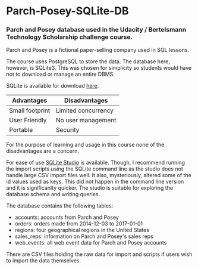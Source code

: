 # Parch-Posey-SQLite-DB

### Parch and Posey database used in the Udacity / Bertelsmann Technology Scholarship challenge course.

Parch and Posey is a fictional paper-selling company used in SQL lessons.

The course uses PostgreSQL to store the data. The database here, however, is SQLite3. This was chosen for simplicity so students would have not to download or manage an entire DBMS.

SQLite is available for download [here](https://www.sqlite.org/index.html).

Advantages | Disadvantages
---------- | -------------
Small footprint | Limited concurrency
User Friendly | No user management
Portable | Security

For the purpose of learning and usage in this course none of the disadvantages are a concern.

For ease of use [SQLite Studio](https://sqlitestudio.pl/index.rvt) is available. Though, I recommend running the import scripts using the SQLite command line as the studio does not handle large CSV import files well. It also, mysteriously, altered some of the id values used as keys. This did not happen in the command line version and it is significanlty quicker. The studio is suitable for exploring the database schema and writing queries.

The database contains the following tables:
* accounts: accounts from Parch and Posey
* orders: orders made from 2014-12-03 to 2017-01-01
* regions: four geographical regions in the United States
* sales_reps: information on Parch and Posey's sales reps
* web_events: all web event data for Parch and Posey accounts

There are CSV files holding the raw data for import and scripts if users wish to import the data themselves.


